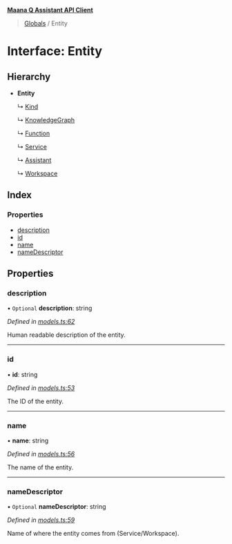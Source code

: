 **[Maana Q Assistant API Client](../README.md)**

> [Globals](../README.md) / Entity

# Interface: Entity

## Hierarchy

* **Entity**

  ↳ [Kind](kind.md)

  ↳ [KnowledgeGraph](knowledgegraph.md)

  ↳ [Function](function.md)

  ↳ [Service](service.md)

  ↳ [Assistant](assistant.md)

  ↳ [Workspace](workspace.md)

## Index

### Properties

* [description](entity.md#description)
* [id](entity.md#id)
* [name](entity.md#name)
* [nameDescriptor](entity.md#namedescriptor)

## Properties

### description

• `Optional` **description**: string

*Defined in [models.ts:62](https://github.com/maana-io/q-assistant-client/blob/develop/src/models.ts#L62)*

Human readable description of the entity.

___

### id

•  **id**: string

*Defined in [models.ts:53](https://github.com/maana-io/q-assistant-client/blob/develop/src/models.ts#L53)*

The ID of the entity.

___

### name

•  **name**: string

*Defined in [models.ts:56](https://github.com/maana-io/q-assistant-client/blob/develop/src/models.ts#L56)*

The name of the entity.

___

### nameDescriptor

• `Optional` **nameDescriptor**: string

*Defined in [models.ts:59](https://github.com/maana-io/q-assistant-client/blob/develop/src/models.ts#L59)*

Name of where the entity comes from (Service/Workspace).
